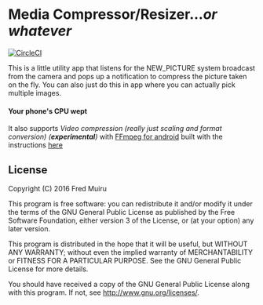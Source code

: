 # Media Compressor/Resizer...*or whatever*

[![CircleCI](https://circleci.com/gh/freddieptf/MediaCompressor.svg?style=svg)](https://circleci.com/gh/freddieptf/MediaCompressor)

This is a little utility app that listens for the NEW_PICTURE system broadcast from the camera and pops up a notification to compress the picture taken on the fly. You can also just do this in app where you can actually pick multiple images.

#### Your phone's CPU wept
It also supports *Video compression (really just scaling and format conversion) (**experimental**)* with [FFmpeg for android](https://github.com/WritingMinds/ffmpeg-android) built with the instructions [here](https://writingminds.github.io/ffmpeg-android/)



## License

Copyright (C) 2016  Fred Muiru

This program is free software: you can redistribute it and/or modify it under the terms of the GNU General Public License as published by the Free Software Foundation, either version 3 of the License, or (at your option) any later version.

This program is distributed in the hope that it will be useful, but WITHOUT ANY WARRANTY; without even the implied warranty of MERCHANTABILITY or FITNESS FOR A PARTICULAR PURPOSE. See the GNU General Public License for more details.

You should have received a copy of the GNU General Public License along with this program.  If not, see <http://www.gnu.org/licenses/>.
